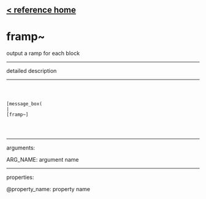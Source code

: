 [< reference home](ceammc_lib.html)
---

# framp~


output a ramp for each block

---

detailed description
<br>


---


```



[message_box(                                 
|
[framp~]


            
```

---
arguments:

ARG_NAME: argument name<br>

---
properties:

@property_name: property name<br>

